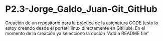 # P2.3-Jorge_Galdo_Juan-Git_GitHub
Creación de un repositorio para la práctica de la asignatura CODE (esto lo estoy creando desde el portatil linux directamente en GitHub). En el momento de la creación ya selecciono la opción "Add a README file"

